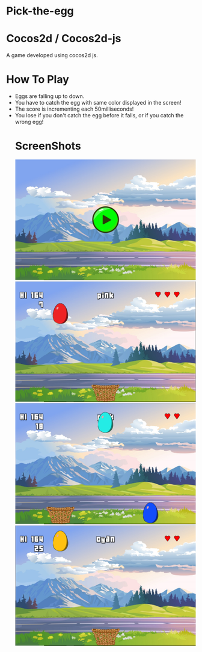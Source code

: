 # Pick-the-egg
# Cocos2d / Cocos2d-js
A game developed using cocos2d js. 
# How To Play 
<p>
  <ul >
    <li>Eggs are falling up to down.</ol>
    <li>You have to catch the egg with same color displayed in the screen!</ol>
    <li>The score is incrementing each 50milliseconds!</ol>
    <li>You lose if you don't catch the egg before it falls, or if you catch the wrong egg!</ol>
  </ol>
</p>

# ScreenShots 


<p align="left">
  <img src="https://github.com/KarimHabush/Pick-the-egg/blob/master/res/Capture.PNG?raw=true" width="500" title="hover text">
  <img src="https://github.com/KarimHabush/Pick-the-egg/blob/master/res/Capture1.PNG?raw=true" width="500" title="hover text">
  <img src="https://github.com/KarimHabush/Pick-the-egg/blob/master/res/Capture3.PNG?raw=true" width="500" title="hover text">
  <img src="https://github.com/KarimHabush/Pick-the-egg/blob/master/res/Capture4.PNG?raw=true" width="500" title="hover text">
  
  
</p>
